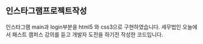 
인스타그램프로젝트작성
---
인스타그램 main과 login부분을 html5 와 css3으로 구현하였습니다. 
세무법인 오늘에서 패스트 캠퍼스 강의를 듣고 개발자 도전을 하기전 작성한 코드입니다.

